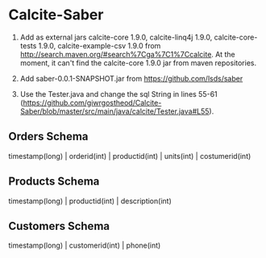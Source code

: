 # Calcite-Saber
1) Add as external jars calcite-core 1.9.0, calcite-linq4j 1.9.0, calcite-core-tests 1.9.0, calcite-example-csv 1.9.0 
from http://search.maven.org/#search%7Cga%7C1%7Ccalcite. At the moment, it can't find the calcite-core 1.9.0 jar from
maven repositories.

2) Add saber-0.0.1-SNAPSHOT.jar from https://github.com/lsds/saber

3) Use the Tester.java and change the sql String in lines 55-61 (https://github.com/giwrgostheod/Calcite-Saber/blob/master/src/main/java/calcite/Tester.java#L55).

Orders Schema
-------------------------
timestamp(long) | orderid(int) | productid(int) | units(int) | costumerid(int)

Products Schema
-------------------------
timestamp(long) | productid(int) | description(int) 

Customers Schema
-------------------------
timestamp(long) | customerid(int) | phone(int) 


